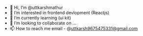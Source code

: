 - 👋 Hi, I’m @uttkarshmathur
- 👀 I’m interested in frontend devlopment (Reactjs)
- 🌱 I’m currently learning (ui kit)
- 💞️ I’m looking to collaborate on ...
- 📫 How to reach me 
      email - @uttkarsh9675475331@gmail.com

<!---
uttkarshmathur/uttkarshmathur is a ✨ special ✨ repository because its `README.md` (this file) appears on your GitHub profile.
You can click the Preview link to take a look at your changes.
--->
